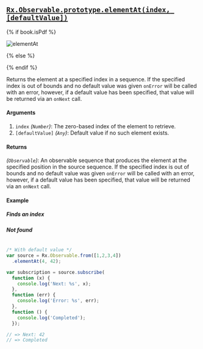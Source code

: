## [`Rx.Observable.prototype.elementAt(index, [defaultValue])`](https://github.com/Reactive-Extensions/RxJS/blob/master/src/core/linq/observable/elementat.js)

{% if book.isPdf %}

![elementAt](http://reactivex.io/documentation/operators/images/elementAt.png)

{% else %}

<rx-marbles key="elementAt"></rx-marbles>

{% endif %}

Returns the element at a specified index in a sequence.  If the specified index is out of bounds and no default value was given `onError` will be called with an error, however, if a default value has been specified, that value will be returned via an `onNext` call.

#### Arguments
1. `index` *(`Number`)*: The zero-based index of the element to retrieve.
2. `[defaultValue]` *(`Any`)*: Default value if no such element exists.

#### Returns
*(`Observable`)*: An observable sequence that produces the element at the specified position in the source sequence. If the specified index is out of bounds and no default value was given `onError` will be called with an error, however, if a default value has been specified, that value will be returned via an `onNext` call.

#### Example

##### Finds an index

[](http://jsbin.com/yuviyi/1/embed?js,console)

##### Not found

[](http://jsbin.com/coces/1/embed?js,console)

```js

/* With default value */
var source = Rx.Observable.from([1,2,3,4])
  .elementAt(4, 42);

var subscription = source.subscribe(
  function (x) {
    console.log('Next: %s', x);
  },
  function (err) {
    console.log('Error: %s', err);
  },
  function () {
    console.log('Completed');
  });

// => Next: 42
// => Completed
```
